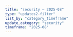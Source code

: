 ```yaml
---
title: "security — 2025-08"
type: "updates2-filter"
list_by: "category_timeframe"
update_category: "security"
timeframe: "2025-08"
---
```

